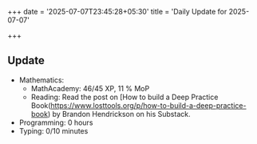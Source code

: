 +++
date = '2025-07-07T23:45:28+05:30'
title = 'Daily Update for 2025-07-07'

+++

## Update

- Mathematics:
  - MathAcademy: 46/45 XP, 11 % MoP
  - Reading: Read the post on [How to build a Deep Practice Book(https://www.losttools.org/p/how-to-build-a-deep-practice-book) by Brandon Hendrickson on his Substack.
- Programming: 0 hours
- Typing: 0/10 minutes
